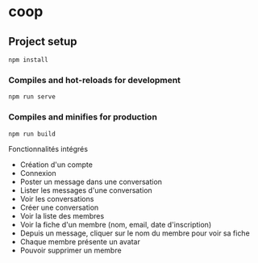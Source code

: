 # coop

## Project setup
```
npm install
```

### Compiles and hot-reloads for development
```
npm run serve
```

### Compiles and minifies for production
```
npm run build
```
Fonctionnalités intégrés
- Création d'un compte
-  Connexion
- Poster un message dans une conversation
- Lister les messages d'une conversation
- Voir les conversations
- Créer une conversation
- Voir la liste des membres
- Voir la fiche d'un membre (nom, email, date d'inscription)
- Depuis un message, cliquer sur le nom du membre pour voir sa fiche
- Chaque membre présente un avatar 
-  Pouvoir supprimer un membre



